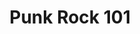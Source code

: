 ---
ee_id: '29'
site: '1'
type: '2'
long_id: 2006-012 Punk Rock 101
url: 2006-012-punkrock-101
year: '2006'
medium: Website
commission:
add_credit:
dims:
pitch: "​Kurt Cobain’s suicide letter with Google ads placed on it."
ps: "​A while back, I made a web page which paired Kurt Cobain’s suicide letter with
  Google Ads (google ads are generated from the text of the page they appear on).
  It was up for a while but after getting digged google decided to remove the ads
  from the page. I took some screen shots while it was up and above are two examples
  of what it looked like."
live_url:
related:
title: Punk Rock 101
youtube:
imgs: |-
  punk-rock-2006-012-screenshot-database-ih.jpg
  punk-rock-101-2006-012-screenshot-2-database-IH.jpg
subheading:
year2: '2006'
download:
add_credits:
related_code:
! '':
layout: things-i-made
---
